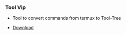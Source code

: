 ### Tool Vip

- Tool to convert commands from termux to Tool-Tree

- [Download](https://github.com/Zenlua/Tool-Tree/raw/refs/heads/main/add-on/tool_vip/Tool-Vip.add)
